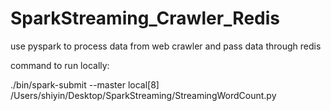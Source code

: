 # SparkStreaming_Crawler_Redis
use pyspark to process data from web crawler and pass data through redis

command to run locally:

./bin/spark-submit --master local[8] /Users/shiyin/Desktop/SparkStreaming/StreamingWordCount.py
